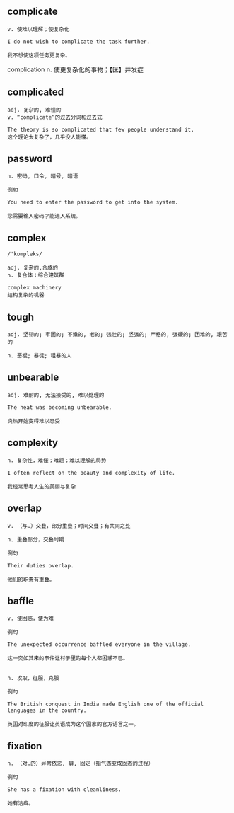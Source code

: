 ## complicate
```
v. 使难以理解；使复杂化

I do not wish to complicate the task further.

我不想使这项任务更复杂。
```
complication n. 使更复杂化的事物；【医】并发症
## complicated
```
adj. 复杂的, 难懂的
v. “complicate”的过去分词和过去式

The theory is so complicated that few people understand it.
这个理论太复杂了，几乎没人能懂。
```
## password
```
n. 密码, 口令, 暗号, 暗语

例句

You need to enter the password to get into the system.

您需要输入密码才能进入系统。
```

## complex
```
/'kɒmpleks/

adj. 复杂的,合成的
n. 复合体；综合建筑群

complex machinery
结构复杂的机器
```

## tough
```
adj. 坚韧的; 牢固的; 不嫩的, 老的; 强壮的; 坚强的; 严格的, 强硬的; 困难的, 艰苦的

n. 恶棍; 暴徒; 粗暴的人
```
## unbearable
```
adj. 难耐的, 无法接受的, 难以处理的

The heat was becoming unbearable.

炎热开始变得难以忍受
```
## complexity
```
n. 复杂性，难懂；难题；难以理解的局势

I often reflect on the beauty and complexity of life.

我经常思考人生的美丽与复杂
```

## overlap
```
v. （与…）交叠，部分重叠；时间交叠；有共同之处

n. 重叠部分，交叠时期

例句

Their duties overlap.

他们的职责有重叠。
```
## baffle
```
v. 使困惑，使为难

例句

The unexpected occurrence baffled everyone in the village.

这一突如其来的事件让村子里的每个人都困惑不已。
```
```

n. 攻取，征服，克服

例句

The British conquest in India made English one of the official languages in the country.

英国对印度的征服让英语成为这个国家的官方语言之一。
```
## fixation
```
n. （对…的）异常依恋, 癖, 固定（指气态变成固态的过程）

例句

She has a fixation with cleanliness.

她有洁癖。
```